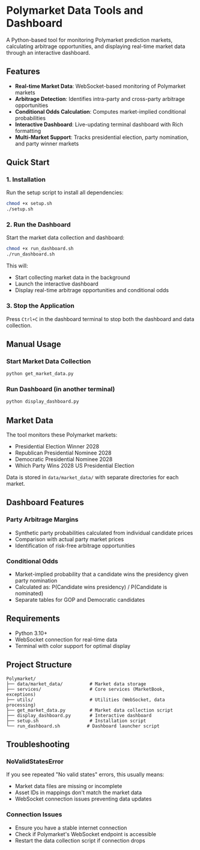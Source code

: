 # Polymarket Data Tools and Dashboard

A Python-based tool for monitoring Polymarket prediction markets, calculating arbitrage opportunities, and displaying real-time market data through an interactive dashboard.

## Features

- **Real-time Market Data**: WebSocket-based monitoring of Polymarket markets
- **Arbitrage Detection**: Identifies intra-party and cross-party arbitrage opportunities
- **Conditional Odds Calculation**: Computes market-implied conditional probabilities
- **Interactive Dashboard**: Live-updating terminal dashboard with Rich formatting
- **Multi-Market Support**: Tracks presidential election, party nomination, and party winner markets

## Quick Start

### 1. Installation

Run the setup script to install all dependencies:

```bash
chmod +x setup.sh
./setup.sh
```

### 2. Run the Dashboard

Start the market data collection and dashboard:

```bash
chmod +x run_dashboard.sh
./run_dashboard.sh
```

This will:
- Start collecting market data in the background
- Launch the interactive dashboard
- Display real-time arbitrage opportunities and conditional odds

### 3. Stop the Application

Press `Ctrl+C` in the dashboard terminal to stop both the dashboard and data collection.

## Manual Usage

### Start Market Data Collection
```bash
python get_market_data.py
```

### Run Dashboard (in another terminal)
```bash
python display_dashboard.py
```

## Market Data

The tool monitors these Polymarket markets:
- Presidential Election Winner 2028
- Republican Presidential Nominee 2028
- Democratic Presidential Nominee 2028
- Which Party Wins 2028 US Presidential Election

Data is stored in `data/market_data/` with separate directories for each market.

## Dashboard Features

### Party Arbitrage Margins
- Synthetic party probabilities calculated from individual candidate prices
- Comparison with actual party market prices
- Identification of risk-free arbitrage opportunities

### Conditional Odds
- Market-implied probability that a candidate wins the presidency given party nomination
- Calculated as: P(Candidate wins presidency) / P(Candidate is nominated)
- Separate tables for GOP and Democratic candidates

## Requirements

- Python 3.10+
- WebSocket connection for real-time data
- Terminal with color support for optimal display

## Project Structure

```
Polymarket/
├── data/market_data/          # Market data storage
├── services/                  # Core services (MarketBook, exceptions)
├── utils/                     # Utilities (WebSocket, data processing)
├── get_market_data.py         # Market data collection script
├── display_dashboard.py       # Interactive dashboard
├── setup.sh                   # Installation script
└── run_dashboard.sh          # Dashboard launcher script
```

## Troubleshooting

### NoValidStatesError
If you see repeated "No valid states" errors, this usually means:
- Market data files are missing or incomplete
- Asset IDs in mappings don't match the market data
- WebSocket connection issues preventing data updates

### Connection Issues
- Ensure you have a stable internet connection
- Check if Polymarket's WebSocket endpoint is accessible
- Restart the data collection script if connection drops
